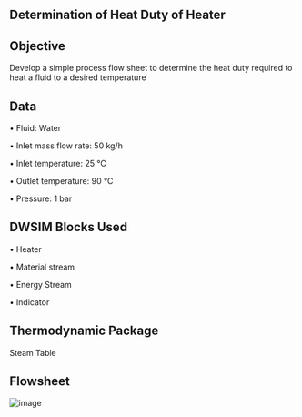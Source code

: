 ## Determination of Heat Duty of Heater 
 
## Objective

Develop a simple process flow sheet to determine the heat duty required to heat a fluid to a desired temperature   

## Data

•	Fluid: Water 

•	Inlet mass flow rate: 50 kg/h 

•	Inlet temperature: 25 °C 

•	Outlet temperature: 90 °C 

•	Pressure: 1 bar   

 
## DWSIM Blocks Used

•	Heater 

•	Material stream

•	Energy Stream

•	Indicator

## Thermodynamic Package

Steam Table

## Flowsheet

![image](https://user-images.githubusercontent.com/87890409/184602996-03809648-1c5f-4807-9301-35c15a4d90c5.png)

